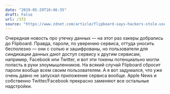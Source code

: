 ```yaml
---
date: "2019-05-29T16:46:35"
draft: False
url: /372
source: "https://www.zdnet.com/article/flipboard-says-hackers-stole-user-details/"
---
```


Очередная новость про утечку данных — на этот раз хакеры добрались до Flipboard. Правда, пароли, по уверению сервиса, оттуда уносить бесполезно — они с солью и зашифрованы, но пользователи для синдикации данных дают доступ сервису к другим сервисам, например, Facebook или Twitter, и вот эти токены потенциально могли попасть в руки злоумышленников. 
На всякий случай Flipboard сбросит пароли вообще всем своим пользователям. А я вот задумался, что уже очень давно не запускал приложение сервиса вообще. Apple News и собственно Twitter/Facebook прекрасно заменяют все остальные надстройки.
